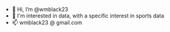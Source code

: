 - 👋 Hi, I’m @wmblack23
- 👀 I'm interested in data, with a specific interest in sports data
- 📫 wmblack23 @ gmail.com

<!---
wmblack23/wmblack23 is a ✨ special ✨ repository because its `README.md` (this file) appears on your GitHub profile.
You can click the Preview link to take a look at your changes.
--->
